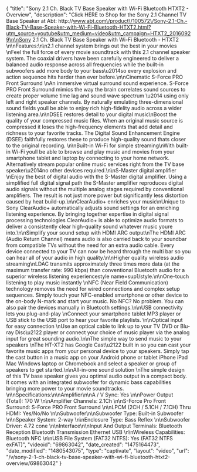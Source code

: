 {
    "title": "Sony 2.1 Ch. Black TV Base Speaker with Wi-Fi Bluetooth HTXT2 - Overview",
    "description": "Click HERE to Shop for the Sony 2.1 Channel TV Base Speaker at Abt: http:\/\/www.abt.com\/product\/100572\/Sony-2.1-Ch.-Black-TV-Base-Speaker-with-Wi-Fi-Bluetooth-HTXT2.html?utm_source=youtube&utm_medium=video&utm_campaign=HTXT2_20160929\n\nSony 2.1 Ch. Black TV Base Speaker with Wi-Fi Bluetooth - HTXT2 \n\nFeatures:\n\n2.1 channel system brings out the best in your movies \nFeel the full force of every movie soundtrack with this 2.1 channel speaker system. The coaxial drivers have been carefully engineered to deliver a balanced audio response across all frequencies while the built-in subwoofers add more body to your bass\u2014so every explosion and action sequence hits harder than ever before.\n\nCinematic S-Force PRO Front Surround \nAn immersive virtual surround sound experience. S-Force PRO Front Surround mimics the way the brain correlates sound sources to create proper volume time lag and sound wave spectrum \u2014 using only left and right speaker channels. By naturally emulating three-dimensional sound fields youll be able to enjoy rich high-fidelity audio across a wider listening area.\n\nDSEE restores detail to your digital music\nBoost the quality of your compressed music files. When an original music source is compressed it loses the high-frequency elements that add detail and richness to your favorite tracks. The Digital Sound Enhancement Engine (DSEE) faithfully restores these to produce high-quality sound thats closer to the original recording. \n\nBuilt-in Wi-Fi for simple streaming\nWith built-in Wi-Fi youll be able to browse and play music and movies from your smartphone tablet and laptop by connecting to your home network. Alternatively stream popular online music services right from the TV base speaker\u2014no other devices required.\n\nS-Master digital amplifier \nEnjoy the best of digital audio with the S-Master digital amplifier. Using a simplified full digital signal path the S-Master amplifier reproduces digital audio signals without the multiple analog stages required by conventional amplifiers. The result is not just more power but significantly less distortion caused by heat build-up.\n\nClearAudio+ enriches your music\nUnique to Sony ClearAudio+ automatically adjusts sound settings for an enriching listening experience. By bringing together expertise in digital signal processing technologies ClearAudio+ is able to optimize audio formats to deliver a consistently clear high-quality sound whatever music youre into.\n\nSimplify your sound setup with HDMI ARC output\nThe HDMI ARC (Audio Return Channel) means audio is also carried back to your soundbar from compatible TVs without the need for an extra audio cable. Every device connected to your TV can now be heard through the multi bar so you can hear all of your audio in high quality.\n\nHigher quality wireless audio streaming\nLDAC transmits approximately three times more data (at the maximum transfer rate: 990 kbps) than conventional Bluetooth audio for a superior wireless listening experiencestyle name=sup1\/style.\n\nOne-touch listening to play music instantly \nNFC (Near Field Communication) technology removes the need for wired connections and complex setup sequences. Simply touch your NFC-enabled smartphone or other device to the on-body N-mark and start your music. No NFC? No problem. You can also pair the devices manually in Bluetooth settings.\n\nUSB connectivity lets you plug-and-play \nConnect your smartphone tablet MP3 player or USB stick to the USB port to hear your favorite playlists. \n\nOptical input for easy connection \nUse an optical cable to link up to your TV DVD or Blu-ray Disc\u2122 player or connect your choice of music player via the analog input for great sounding audio.\n\nThe simple way to send music to your speakers \nThe HT-XT2 has Google Cast\u2122 built in so you can cast your favorite music apps from your personal device to your speakers. Simply tap the cast button in a music app on your Android phone or tablet iPhone iPad Mac Windows laptop or Chromebook and select a speaker or group of speakers to get started.\n\nAll-in-one sound solution \nThe simple design of this TV base speaker gives you optimal audio output in a compact body. It comes with an integrated subwoofer for dynamic bass capabilities bringing more power to your movie soundtracks. \n\nSpecifications:\n\nAmplifier\n\nA \/ V Sync: Yes \n\nPower Output (Total): 170 W \n\nAmplifier Channels: 2.1Ch \n\nS-Force Pro Front Surround: S-Force PRO Front Surround \n\nLPCM (2CH \/ 5.1CH \/ 7.1CH) Thru HDMI: Yes\/No\/No \n\nSubwoofer\n\nSubwoofer Type: Built-in Subwoofer \n\nSpeaker System: 2-way \n\nEnclosure Type: Bass Reflex \n\nSubwoofer Driver: 4.72 cone \n\nInterface\n\nInput And Output Terminals: Bluetooth Reception Bluetooth Transmission Ethernet USB \n\nWireless Capabilities: Bluetooth NFC  \n\nUSB File System (FAT32 NTFS): Yes (FAT32 NTFS exFAT)",
    "videoid": "69863042",
    "date_created": "1475164473",
    "date_modified": "1480543075",
    "type": "captivate",
    "layout": "video",
    "url": "\/v\/sony-2-1-ch-black-tv-base-speaker-with-wi-fi-bluetooth-htxt2-overview\/69863042"
}